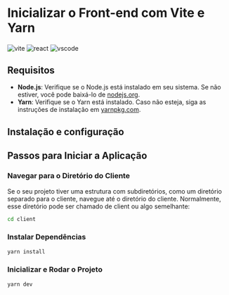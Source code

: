 # Inicializar o Front-end com Vite e Yarn

<img align="center" alt="vite" src="https://img.shields.io/badge/Vite-646CFF?style=for-the-badge&logo=vite&logoColor=white"/>
<img align="center" alt="react" src="https://img.shields.io/badge/React-20232A?style=for-the-badge&logo=react&logoColor=61DAFB"/>
<img align="center" alt="vscode" src="https://img.shields.io/badge/Visual_Studio_Code-0078D4?style=for-the-badge&logo=visual%20studio%20code&logoColor=white"/>

## Requisitos

- **Node.js**: Verifique se o Node.js está instalado em seu sistema. Se não estiver, você pode baixá-lo de [nodejs.org](https://nodejs.org/).
- **Yarn**: Verifique se o Yarn está instalado. Caso não esteja, siga as instruções de instalação em [yarnpkg.com](https://yarnpkg.com/).

## Instalação e configuração

## Passos para Iniciar a Aplicação

### Navegar para o Diretório do Cliente

Se o seu projeto tiver uma estrutura com subdiretórios, como um diretório separado para o cliente, navegue até o diretório do cliente. Normalmente, esse diretório pode ser chamado de client ou algo semelhante:

```bash
cd client
```

### Instalar Dependências

```bash
yarn install
```

### Inicializar e Rodar o Projeto

```bash
yarn dev
```
